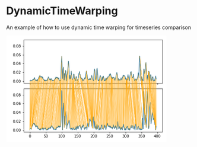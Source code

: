 # DynamicTimeWarping
An example of how to use dynamic time warping for timeseries comparison

![Warp](warp.png)
